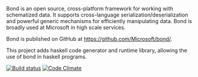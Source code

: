 Bond is an open source, cross-platform framework for working with schematized data. It supports cross-language serialization/deserialization and powerful generic mechanisms for efficiently manipulating data. Bond is broadly used at Microsoft in high scale services.

Bond is published on GitHub at https://github.com/Microsoft/bond/.

This project adds haskell code generator and runtime library, allowing the use of bond in haskell programs.

[![Build status](https://travis-ci.org/rblaze/bond-haskell.svg)](https://travis-ci.org/rblaze/bond-haskell)  [![Code Climate](https://codeclimate.com/github/rblaze/bond-haskell/badges/gpa.svg)](https://codeclimate.com/github/rblaze/bond-haskell)
